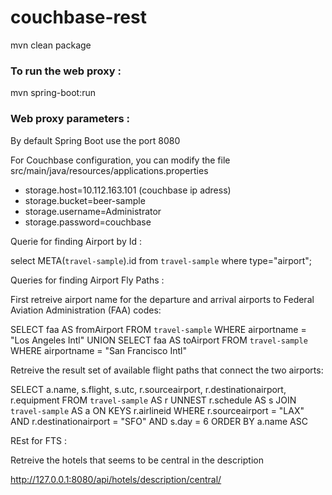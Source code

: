 # couchbase-rest

mvn clean package

### To run the web proxy :

mvn spring-boot:run

### Web proxy parameters :

By default Spring Boot use the port 8080

For Couchbase configuration, you can modify the file src/main/java/resources/applications.properties

* storage.host=10.112.163.101 (couchbase ip adress)
* storage.bucket=beer-sample
* storage.username=Administrator
* storage.password=couchbase

Querie for finding Airport by Id :

select META(`travel-sample`).id from `travel-sample` where type="airport";

Queries for finding Airport Fly Paths :

First retreive airport name for the departure and arrival airports to Federal Aviation Administration (FAA) codes:

SELECT faa AS fromAirport FROM `travel-sample` WHERE airportname = "Los Angeles Intl"
  UNION SELECT faa AS toAirport FROM `travel-sample` WHERE airportname = "San Francisco Intl"
  
Retreive the result set of available flight paths that connect the two airports:  
  
SELECT a.name, s.flight, s.utc, r.sourceairport, r.destinationairport, r.equipment
  FROM `travel-sample` AS r
  UNNEST r.schedule AS s
  JOIN `travel-sample` AS a ON KEYS r.airlineid
  WHERE r.sourceairport = "LAX" AND r.destinationairport = "SFO" AND s.day = 6
  ORDER BY a.name ASC

  
REst for FTS :

Retreive the hotels that seems to be central in the description

http://127.0.0.1:8080/api/hotels/description/central/